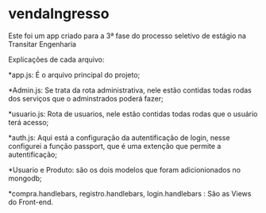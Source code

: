 # vendaIngresso
Este foi um app criado para a 3ª fase do processo seletivo de estágio na Transitar Engenharia

Explicações de cada arquivo:

*app.js: É o arquivo principal do projeto;

*Admin.js: Se trata da rota administrativa, nele estão contidas todas rodas dos serviços que o adminstrados poderá fazer;

*usuario.js: Rota de usuarios, nele estão contidas todas rodas que o usuário terá acesso;

*auth.js: Aqui está a configuração da autentificação de login, nesse configurei a função passport, que é uma extenção que permite a autentificação;

*Usuario e Produto: são os dois modelos que foram adicionionados no mongodb;

*compra.handlebars, registro.handlebars, login.handlebars : São as Views do Front-end.

